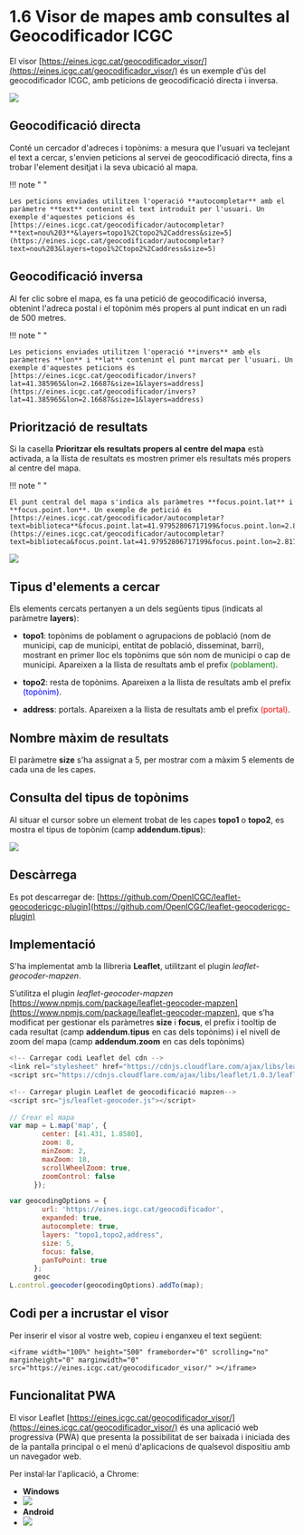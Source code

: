 # 1.6 Visor de mapes amb consultes al Geocodificador ICGC

El visor [https://eines.icgc.cat/geocodificador_visor/](https://eines.icgc.cat/geocodificador_visor/) és un exemple d'ús del geocodificador ICGC, amb peticions de geocodificació directa i inversa.

![](img/visorSencer.png)

## Geocodificació directa

Conté un cercador d'adreces i topònims: a mesura que l'usuari va teclejant el text a cercar, s'envien peticions al servei de geocodificació directa, fins a trobar l'element desitjat i la seva ubicació al mapa.

!!! note " "

    Les peticions enviades utilitzen l'operació **autocompletar** amb el paràmetre **text** contenint el text introduït per l'usuari. Un exemple d'aquestes peticions és [https://eines.icgc.cat/geocodificador/autocompletar?**text=nou%203**&layers=topo1%2Ctopo2%2Caddress&size=5](https://eines.icgc.cat/geocodificador/autocompletar?text=nou%203&layers=topo1%2Ctopo2%2Caddress&size=5)


## Geocodificació inversa

Al fer clic sobre el mapa, es fa una petició de geocodificació inversa, obtenint l'adreca postal i el topònim més propers al punt indicat en un radi de 500 metres.

!!! note " "

    Les peticions enviades utilitzen l'operació **invers** amb els paràmetres **lon** i **lat** contenint el punt marcat per l'usuari. Un exemple d'aquestes peticions és [https://eines.icgc.cat/geocodificador/invers?lat=41.385965&lon=2.16687&size=1&layers=address](https://eines.icgc.cat/geocodificador/invers?lat=41.385965&lon=2.16687&size=1&layers=address)


## Priorització de resultats

Si la casella **Prioritzar els resultats propers al centre del mapa** està activada, a la llista de resultats es mostren primer els resultats més propers al centre del mapa.

!!! note " "

    El punt central del mapa s'indica als paràmetres **focus.point.lat** i **focus.point.lon**. Un exemple de petició és  [https://eines.icgc.cat/geocodificador/autocompletar?text=biblioteca**&focus.point.lat=41.97952806717199&focus.point.lon=2.8178000450134277**&layers=topo1%2Ctopo2%2Caddress&size=5](https://eines.icgc.cat/geocodificador/autocompletar?text=biblioteca&focus.point.lat=41.97952806717199&focus.point.lon=2.8178000450134277&layers=topo1%2Ctopo2%2Caddress&size=5)

![](img/visorPrioritzarDoble.png)

## Tipus d'elements a cercar

Els elements cercats pertanyen a un dels següents tipus (indicats al paràmetre **layers**):

* **topo1**: topònims de poblament o agrupacions de població (nom de municipi, cap de municipi, entitat de població, disseminat, barri), mostrant en primer lloc els topònims que són nom de municipi o cap de municipi.
Apareixen a la llista de resultats amb el prefix <span style="color:green">(poblament)</span>.

* **topo2**: resta de topònims.
Apareixen a la llista de resultats amb el prefix <span style="color:blue">(topònim)</span>.

* **address**: portals.
Apareixen a la llista de resultats amb el prefix <span style="color:red">(portal)</span>.

## Nombre màxim de resultats

El paràmetre **size** s'ha assignat a 5, per mostrar com a màxim 5 elements de cada una de les capes.

## Consulta del tipus de topònims

Al situar el cursor sobre un element trobat de les capes **topo1** o **topo2**, es mostra el tipus de topònim (camp **addendum.tipus**):

![](img/tipusToponimsVisor.png)

## Descàrrega

Es pot descarregar de:  [https://github.com/OpenICGC/leaflet-geocodericgc-plugin](https://github.com/OpenICGC/leaflet-geocodericgc-plugin) 

## Implementació 

S'ha implementat amb la llibreria **Leaflet**, utilitzant el plugin *leaflet-geocoder-mapzen*.

S’utilitza el plugin *leaflet-geocoder-mapzen* [https://www.npmjs.com/package/leaflet-geocoder-mapzen](https://www.npmjs.com/package/leaflet-geocoder-mapzen), que s’ha modificat per gestionar els paràmetres **size** i **focus**, el prefix i tooltip de cada resultat (camp **addendum.tipus** en cas dels topònims) i el nivell de zoom del mapa (camp **addendum.zoom** en cas dels topònims)


``` js
<!-- Carregar codi Leaflet del cdn -->
<link rel="stylesheet" href="https://cdnjs.cloudflare.com/ajax/libs/leaflet/1.0.3/leaflet.css">
<script src="https://cdnjs.cloudflare.com/ajax/libs/leaflet/1.0.3/leaflet.js"></script>
 
<!-- Carregar plugin Leaflet de geocodificació mapzen-->
<script src="js/leaflet-geocoder.js"></script>
 
// Crear el mapa
var map = L.map('map', {
        center: [41.431, 1.8580],
        zoom: 8,
        minZoom: 2,
        maxZoom: 18,
        scrollWheelZoom: true,
        zoomControl: false
      });

var geocodingOptions = {
        url: 'https://eines.icgc.cat/geocodificador',
        expanded: true,
        autocomplete: true,
        layers: "topo1,topo2,address",
        size: 5,
        focus: false,
        panToPoint: true
      };
      geoc
L.control.geocoder(geocodingOptions).addTo(map);
```

## Codi per a incrustar el visor
Per inserir el visor al vostre web, copieu i enganxeu el text següent:
``` { .html .copy }
<iframe width="100%" height="500" frameborder="0" scrolling="no" marginheight="0" marginwidth="0" src="https://eines.icgc.cat/geocodificador_visor/" ></iframe>
```

## Funcionalitat PWA
El visor Leaflet [https://eines.icgc.cat/geocodificador_visor/](https://eines.icgc.cat/geocodificador_visor/) és una aplicació web progressiva (PWA) que presenta la possibilitat de ser baixada i iniciada des de la pantalla principal o el menú d'aplicacions de qualsevol dispositiu amb un navegador web.

Per instal·lar l'aplicació, a Chrome:
<div class="grid cards" markdown>

- **Windows** 
- ![](img/pwa1.png)
- **Android** 
- ![](img/pwa2.png)

</div>

